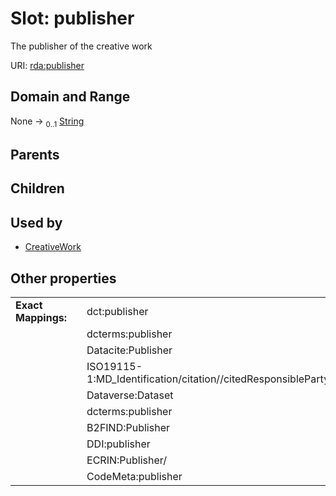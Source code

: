 
# Slot: publisher


The publisher of the creative work

URI: [rda:publisher](https://example.org/rda/publisher)


## Domain and Range

None &#8594;  <sub>0..1</sub> [String](types/String.md)

## Parents


## Children


## Used by

 * [CreativeWork](CreativeWork.md)

## Other properties

|  |  |  |
| --- | --- | --- |
| **Exact Mappings:** | | dct:publisher |
|  | | dcterms:publisher |
|  | | Datacite:Publisher |
|  | | ISO19115-1:MD_Identification/citation//citedResponsibleParty//name |
|  | | Dataverse:Dataset |
|  | | dcterms:publisher |
|  | | B2FIND:Publisher |
|  | | DDI:publisher |
|  | | ECRIN:Publisher/ |
|  | | CodeMeta:publisher |

